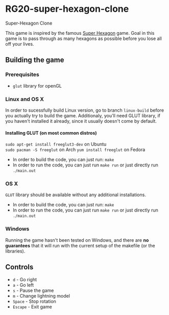 # RG20-super-hexagon-clone
Super-Hexagon Clone

This game is inspired by the famous [Super Hexagon](https://youtu.be/5mDjFdetU28?list=TLPQMTUxMTIwMTmZM8RhUJsiYg) game.
Goal in this game is to pass through as many hexagons as possible before you lose all off your lives.

## Building the game

### Prerequisites
- `glut` library for openGL

### Linux and OS X

In order to sucessfully build Linux version, go to branch `linux-build` before you actually try to build the game. Additionaly, you'll need GLUT library, if you haven't installed it already, since it usually doesn't come by default.

#### Installing GLUT (on most common distros)
`sudo apt-get install freeglut3-dev` on Ubuntu  
`sudo pacman -S freeglut` on Arch
`yum install freeglut` on Fedora

- In order to build the code, you can just run: `make`  
- In order to run the code, you can just run `make run` or just directly run `./main.out`

### OS X

`GLUT` library should be available without any additional installations.

- In order to build the code, you can just run: `make`  
- In order to run the code, you can just run `make run` or just directly run `./main.out`

### Windows

Running the game hasn't been tested on Windows, and there are **no guarantees** that it will run with the current setup of the makefile (or the libraries).

## Controls

- `d` - Go right
- `a` - Go left
- `s` - Pause the game
- `m` - Change lightning model
- `Space` - Stop rotation
- `Escape` - Exit game

